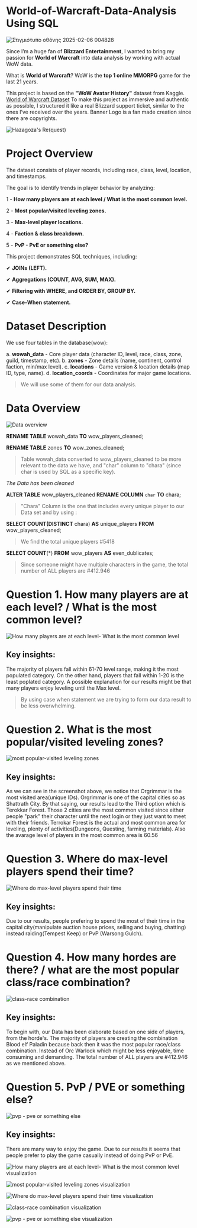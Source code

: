 # World-of-Warcraft-Data-Analysis Using SQL
![Στιγμιότυπο οθόνης 2025-02-06 004828](https://github.com/user-attachments/assets/43b6c76e-01f1-4503-86b3-d17b815e2efa)

Since I’m a huge fan of __Blizzard Entertainment__, I wanted to bring my passion for __World of Warcraft__ into data analysis by working with actual WoW data.

What is __World of Warcraft__? WoW is the __top 1 online MMORPG__ game for the last 21 years. 

This project is based on the __"WoW Avatar History"__ dataset from Kaggle. [World of Warcraft Dataset](https://www.kaggle.com/datasets/mylesoneill/warcraft-avatar-history)
To make this project as immersive and authentic as possible, I structured it like a real Blizzard support ticket, similar to the ones I’ve received over the years.
Banner Logo is a fan made creation since there are copyrights.

![Hazagoza's Re(quest)](https://github.com/user-attachments/assets/bdd72537-b5ee-4787-be64-94cecfe7e13d)


# Project Overview
The dataset consists of player records, including race, class, level, location, and timestamps.

The goal is to identify trends in player behavior by analyzing:


1 - __How many players are at each level / What is the most common level.__


2 - __Most popular/visited leveling zones.__


3 - __Max-level player locations.__


4 - __Faction & class breakdown.__


5 - __PvP - PvE or something else?__



This project demonstrates SQL techniques, including:


✔ __JOINs (LEFT).__


✔ __Aggregations (COUNT, AVG, SUM, MAX).__


✔ __Filtering with WHERE, and ORDER BY, GROUP BY.__


✔ __Case-When statement.__

# Dataset Description
We use four tables in the database(wow):

a. __wowah_data__ - Core player data (character ID, level, race, class, zone, guild, timestamp, etc).
b. __zones__ - Zone details (name, continent, control faction, min/max level).
c. __locations__ - Game version & location details (map ID, type, name).
d. __location_coords__ - Coordinates for major game locations.

>We will use some of them for our data analysis.

# Data Overview

![Data overview](https://github.com/user-attachments/assets/4746a0c2-5e9e-4566-a15e-af2f20cf9822)

__RENAME TABLE__ wowah_data __TO__ wow_players_cleaned;

__RENAME TABLE__ zones __TO__ wow_zones_cleaned;

>Table wowah_data converted to wow_players_cleaned to be more relevant to the data we have, and "char" column to "chara" (since char is used by SQL as a specific key).

*The Data has been cleaned*

__ALTER TABLE__ wow_players_cleaned 
__RENAME COLUMN__ `char` __TO__ chara;

>"Chara" Column is the one that includes every unique player to our Data set and by using :

__SELECT COUNT(DISTINCT__ chara) __AS__ unique_players
__FROM__ wow_players_cleaned;

>We find the total unique players #5418

__SELECT COUNT__(*) __FROM__ wow_players __AS__ even_dublicates;

>Since someone might have multiple characters in the game, the total number of ALL players are #412.946

# Question 1.	How many players are at each level? / What is the most common level?

![How many players are at each level- What is the most common level](https://github.com/user-attachments/assets/5ea9f038-58e1-4ea8-87fc-7c5fc8f51cdf)


Key insights: 
-
The majority of players fall within 61-70 level range, making it the most populated category.
On the other hand, players that fall within 1-20 is the least poplated category.
A possible explanation for our results might be that many players enjoy leveling until the Max level.
>By using case when statement we are trying to form our data result to be less overwhelming.

# Question 2. What is the most popular/visited leveling zones?

![most popular-visited leveling zones](https://github.com/user-attachments/assets/8dff320a-6f2d-4b92-be56-76eeffea362b)

Key insights:
-
As we can see in the screenshot above, we notice that Orgrimmar is the most visited area(unique IDs). Orgrimmar is one of the capital cities so as Shattrath City. By that saying, our results lead to the Third option which is Terokkar Forest.
Those 2 cities are the most common visited since either people "park" their character until the next login or they just want to meet with their friends. Terrokar Forest is the actual and most common area for leveling, plenty of activities(Dungeons, Questing, farming materials). Also the avarage level of players in the most common area is 60.56

# Question 3. Where do max-level players spend their time?

![Where do max-level players spend their time](https://github.com/user-attachments/assets/a7a6ff14-edf8-43ab-b74e-797fe7f524d5)


Key insights:
-
Due to our results, people prefering to spend the most of their time in the capital city(manipulate auction house prices, selling and buying, chatting) instead raiding(Tempest Keep) or PvP (Warsong Gulch).

# Question 4. How many hordes are there? / what are the most popular class/race combination?

![class-race combination](https://github.com/user-attachments/assets/1215572f-342d-4f00-a023-ab3c2592cb34)


Key insights:
-
To begin with, our Data has been elaborate based on one side of players, from the horde's. The majority of players are creating the combination Blood elf Paladin because back then it was the most popular race/class combination. Instead of Orc Warlock which might be less enjoyable, time consuming and demanding. The total number of ALL players are #412.946 as we mentioned above.

# Question 5. PvP / PVE or something else?

![pvp - pve or something else](https://github.com/user-attachments/assets/842ba2a4-99ba-4d24-961d-0a09a9e3312f)


Key insights:
-
There are many way to enjoy the game. Due to our results it seems that people prefer to play the game casually instead of doing PvP or PvE.



![How many players are at each level- What is the most common level visualization](https://github.com/user-attachments/assets/e260f68c-0d9f-46e3-8f58-b9e98edb093d)


![most popular-visited leveling zones visualization](https://github.com/user-attachments/assets/fcc7b29c-46b2-4086-8796-e92bce28d731)


![Where do max-level players spend their time visualization](https://github.com/user-attachments/assets/59408808-9aaa-4182-ac21-b911ae527fd1)


![class-race combination visualization](https://github.com/user-attachments/assets/5badccb3-3b79-437a-9701-de2d0d416d8f)


![pvp - pve or something else visualization](https://github.com/user-attachments/assets/58ab1c22-e864-4031-919a-439627197a35)
